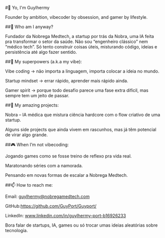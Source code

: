 #👋 Yo, I'm Guylhermy

Founder by ambition, vibecoder by obsession, and gamer by lifestyle.

##🚀 Who am I anyway?

Fundador da Nobrega Medtech, a startup por trás da Nobra, uma IA feita pra transformar o setor da saúde.
Não sou “engenheiro clássico” nem “médico tech”. Só tento construir coisas úteis, misturando código, ideias e persistência até algo fazer sentido.

##🧠 My superpowers (a.k.a my vibe):

Vibe coding → não importa a linguagem, importa colocar a ideia no mundo.

Startup mindset → errar rápido, aprender mais rápido ainda.

Gamer spirit → porque todo desafio parece uma fase extra difícil, mas sempre tem um jeito de passar.

##🤖 My amazing projects:

Nobra – IA médica que mistura ciência hardcore com o flow criativo de uma startup.

Alguns side projects que ainda vivem em rascunhos, mas já têm potencial de virar algo grande.

##🎮 When I’m not vibecoding:

Jogando games como se fosse treino de reflexo pra vida real.

Maratonando séries com a namorada.

Pensando em novas formas de escalar a Nobrega Medtech.

##📫 How to reach me:

Email: guylhermy@nobregamedtech.com

GitHub:https://github.com/GuyPort/Guyport/

LinkedIn: www.linkedin.com/in/guylhermy-port-b16926233

Bora falar de startups, IA, games ou só trocar umas ideias aleatórias sobre tecnologia.
